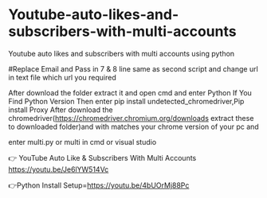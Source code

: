 # Youtube-auto-likes-and-subscribers-with-multi-accounts
Youtube auto likes and subscribers with multi accounts using python

#Replace Email and Pass in 7 & 8 line same as second script and change url in text file which url you required

After download the folder extract it and open cmd and enter Python If You Find Python Version Then enter pip install undetected_chromedriver,Pip install Proxy After download the chromedriver(https://chromedriver.chromium.org/downloads extract these to downloaded folder)and with matches your chrome version of your pc and 

enter multi.py or multi in cmd or visual studio

👉 YouTube Auto Like & Subscribers With Multi Accounts
https://youtu.be/Je6lYW514Vc

👉Python Install Setup=https://youtu.be/4bUOrMj88Pc
